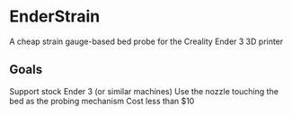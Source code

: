 # EnderStrain
A cheap strain gauge-based bed probe for the Creality Ender 3 3D printer

## Goals
Support stock Ender 3 (or similar machines)
Use the nozzle touching the bed as the probing mechanism
Cost less than $10

